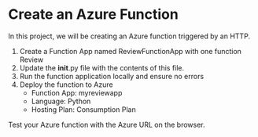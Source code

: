 Create an Azure Function
=
In this project, we will be creating an Azure function triggered by an HTTP.

1. Create a Function App named ReviewFunctionApp with one function Review
2. Update the __init__.py file with the contents of this file.
3. Run the function application locally and ensure no errors
4. Deploy the function to Azure
    - Function App: myreviewapp
    - Language: Python
    - Hosting Plan: Consumption Plan

Test your Azure function with the Azure URL on the browser.